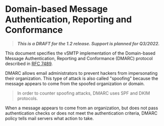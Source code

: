 # Domain-based Message Authentication, Reporting and Conformance 

> ___This is a DRAFT for the 1.2 release. Support is planned for Q3/2022.___

This document specifies the vSMTP implementation of the Domain-based Message Authentication, Reporting and Conformance (DMARC) protocol described in [RFC 7489](https://www.rfc-editor.org/rfc/rfc7489.html).

DMARC allows email administrators to prevent hackers from impersonating their organization. This type of attack is also called "spoofing" because the message appears to come from the spoofed organization or domain.

> In order to counter spoofing attacks, DMARC uses SPF and DKIM protocols.

When a message appears to come from an organization, but does not pass authentication checks or does not meet the authentication criteria, DMARC policy tells mail servers what action to take.
